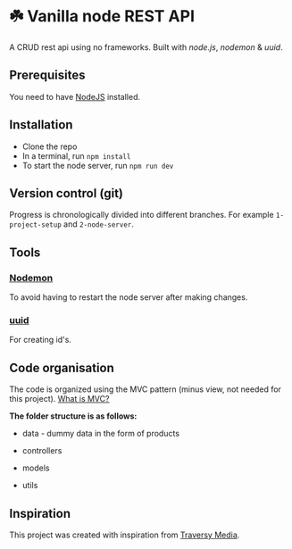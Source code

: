# ☘️ Vanilla node REST API

A CRUD rest api using no frameworks. Built with *node.js*, *nodemon* & *uuid*.

## Prerequisites

You need to have [NodeJS](https://nodejs.org/en/) installed.

## Installation

- Clone the repo
- In a terminal, run `npm install`
- To start the node server, run `npm run dev`

## Version control (git)

Progress is chronologically divided into different branches. For example `1-project-setup` and `2-node-server`.

## Tools

### [Nodemon](https://www.npmjs.com/package/nodemon)

 To avoid having to restart the node server after making changes.

### [uuid](https://www.npmjs.com/package/uuid)

For creating id's.

## Code organisation

The code is organized using the MVC pattern (minus view, not needed for this project). [What is MVC?](https://www.youtube.com/watch?v=DUg2SWWK18I&ab_channel=WebDevSimplified)

**The folder structure is as follows:**

- data - dummy data in the form of products

- controllers

- models

- utils

## Inspiration

This project was created with inspiration from [Traversy Media](https://www.youtube.com/watch?v=_1xa8Bsho6A&ab_channel=TraversyMedia).
